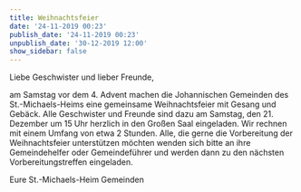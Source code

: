 ```yaml
---
title: Weihnachtsfeier
date: '24-11-2019 00:23'
publish_date: '24-11-2019 00:23'
unpublish_date: '30-12-2019 12:00'
show_sidebar: false
---
```


Liebe Geschwister und lieber Freunde,

am Samstag vor dem 4. Advent machen die Johannischen Gemeinden des St.-Michaels-Heims eine gemeinsame Weihnachtsfeier mit Gesang und Gebäck. Alle Geschwister und Freunde sind dazu am Samstag, den 21. Dezember um 15 Uhr herzlich in den Großen Saal eingeladen. Wir rechnen mit einem Umfang von etwa 2 Stunden. Alle, die gerne die Vorbereitung der Weihnachtsfeier unterstützen möchten wenden sich bitte an ihre Gemeindehelfer oder Gemeindeführer und werden dann zu den nächsten Vorbereitungstreffen eingeladen.

Eure St.-Michaels-Heim Gemeinden